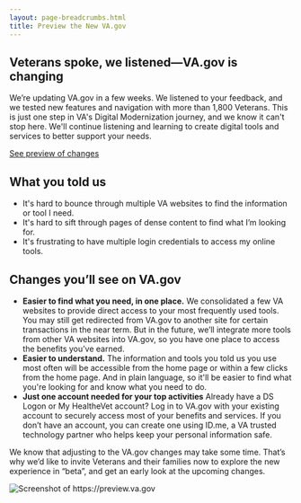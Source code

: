 ```yaml
---
layout: page-breadcrumbs.html
title: Preview the New VA.gov
---
```

<div class="main">
<div class="section">
<div class="row" markdown="1">
<article class="usa-content columns">

# Veterans spoke, we listened—VA.gov is changing

<div class="va-introtext">
We’re updating VA.gov in a few weeks. We listened to your feedback, and we tested new features and navigation with more than 1,800 Veterans. This is just one step in VA's Digital Modernization journey, and we know it can't stop here. We'll continue listening and learning to create digital tools and services to better support your needs.

[See preview of changes](#preview-screenshot)

</div>

## What you told us
* It's hard to bounce through multiple VA websites to find the information or tool I need.
* It's hard to sift through pages of dense content to find what I’m looking for.
* It's frustrating to have multiple login credentials to access my online tools.

## Changes you’ll see on VA.gov
* __Easier to find what you need, in one place.__ We consolidated a few VA websites to provide direct access to your most frequently used tools. You may still get redirected from VA.gov to another site for certain transactions in the near term. But in the future, we’ll integrate more tools from other VA websites into VA.gov, so you have one place to access the benefits you’ve earned.
* **Easier to understand.** The information and tools you told us you use most often will be accessible from the home page or within a few clicks from the home page. And in plain language, so it'll be easier to find what you're looking for and know what you need to do.
* **Just one account needed for your top activities** Already have a DS Logon or My HealtheVet account? Log in to VA.gov with your existing account to securely access most of your benefits and services. If you don’t have an account, you can create one using ID.me, a VA trusted technology partner who helps keep your personal information safe.

We know that adjusting to the VA.gov changes may take some time. That’s why we’d like to invite Veterans and their families now to explore the new experience in “beta”, and get an early look at the upcoming changes.

<img id="preview-screenshot" alt="Screenshot of https://preview.va.gov" src="/img/va-preview-screenshot.png">

</article>
</div>
</div>
</div>
